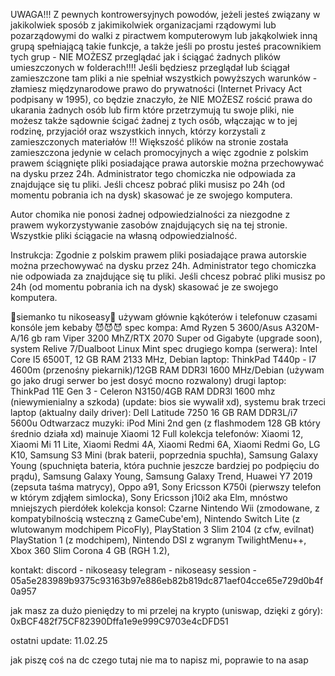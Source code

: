 UWAGA!!! Z pewnych kontrowersyjnych powodów, jeżeli jesteś związany w jakikolwiek sposób z jakimikolwiek organizacjami rządowymi lub 
pozarządowymi do walki z piractwem komputerowym lub jakąkolwiek inną grupą spełniającą takie funkcje, 
a także jeśli po prostu jesteś pracownikiem tych grup - NIE MOŻESZ przeglądać jak i ściągać żadnych plików umieszczonych w folderach!!!! 
Jeśli będziesz przeglądał lub ściągał zamieszczone tam pliki a nie spełniał 
wszystkich powyższych warunków - złamiesz międzynarodowe prawo do prywatności (Internet Privacy Act podpisany w 1995), co będzie znaczyło, 
że NIE MOŻESZ rościć prawa do ukarania żadnych osób lub firm które przetrzymują tu swoje pliki, 
nie możesz także sądownie ścigać żadnej z tych osób, włączając w to jej rodzinę, 
przyjaciół oraz wszystkich innych, którzy korzystali z zamieszczonych materiałów !!! 
Większość plików na stronie została zamieszczona jedynie w celach promocyjnych 
a więc zgodnie z polskim prawem ściągnięte pliki posiadające prawa autorskie można przechowywać na dysku przez 24h. 
Administrator tego chomiczka nie odpowiada za znajdujące się tu pliki. Jeśli chcesz pobrać pliki musisz po 24h 
(od momentu pobrania ich na dysk) skasować je ze swojego komputera.

 

Autor chomika nie ponosi żadnej odpowiedzialności za niezgodne z prawem wykorzystywanie zasobów znajdujących się na tej stronie. Wszystkie pliki ściągacie na własną odpowiedzialność.

 
Instrukcja: Zgodnie z polskim prawem pliki posiadające prawa autorskie można przechowywać na dysku przez 24h. 
Administrator tego chomiczka nie odpowiada za znajdujące się tu pliki. 
Jeśli chcesz pobrać pliki musisz po 24h (od momentu pobrania ich na dysk) skasować je ze swojego komputera.



🗿siemanko tu nikoseasy🗿
używam głównie kąkóterów i telefonuw 
czasami konsóle
jem kebaby 😈😈😈
spec kompa: Amd Ryzen 5 3600/Asus A320M-A/16 gb ram Viper 3200 MhZ/RTX 2070 Super od Gigabyte (upgrade soon), system Relive 7/Dualboot Linux Mint
spec drugiego kompa (serwera): Intel Core I5 6500T, 12 GB RAM 2133 MHz, Debian
laptop: ThinkPad T440p - I7 4600m (przenośny piekarnik)/12GB RAM DDR3l 1600 MHz/Debian (używam go jako drugi serwer bo jest dosyć mocno rozwalony)
drugi laptop: ThinkPad 11E Gen 3 - Celeron N3150/4GB RAM DDR3l 1600 mhz (niewymienialny a szkoda) (update: bios sie wywalił xd), systemu brak
trzeci laptop (aktualny daily driver): Dell Latitude 7250 16 GB RAM DDR3L/i7 5600u
Odtwarzacz muzyki: iPod Mini 2nd gen (z flashmodem 128 GB który średnio działa xd)
mainuje Xiaomi 12
Full kolekcja telefonów: Xiaomi 12, Xiaomi Mi 11 Lite, Xiaomi Redmi 4A, Xiaomi Redmi 6A, Xiaomi Redmi Go, LG K10,  Samsung S3 Mini (brak baterii, poprzednia spuchła), Samsung Galaxy Young (spuchnięta bateria, która puchnie jeszcze bardziej po podpięciu do prądu), Samsung Galaxy Young, Samsung Galaxy Trend, Huawei Y7 2019 (zepsuta taśma matrycy), Oppo a91, Sony Ericsson K750i (pierwszy telefon w którym zdjąłem simlocka), Sony Ericsson j10i2 aka Elm, mnóstwo mniejszych pierdółek
kolekcja konsol: Czarne Nintendo Wii (zmodowane, z kompatybilnością wsteczną z GameCube'em), Nintendo Switch Lite (z wlutowanym modchipem PicoFly), PlayStation 3 Slim 2104 (z cfw, evilnat) PlayStation 1 (z modchipem), Nintendo DSI z wgranym TwilightMenu++, Xbox 360 Slim Corona 4 GB (RGH 1.2), 

kontakt:
discord - nikoseasy
telegram - nikoseasy
session - 05a5e283989b9375c93163b97e886eb82b819dc871aef04cce65e729d0b4f0a957

jak masz za dużo pieniędzy to mi przelej na krypto (uniswap, dzięki z góry):
0xBCF482f75CF82390Dffa1e9e999C9703e4cDFD51

ostatni update: 11.02.25

jak piszę coś na dc czego tutaj nie ma to napisz mi, poprawie to na asap

